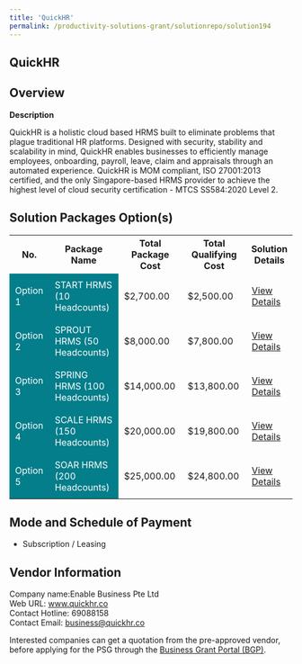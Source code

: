 ```yaml
---
title: 'QuickHR'
permalink: /productivity-solutions-grant/solutionrepo/solution194
---
```


## QuickHR

## Overview

**Description**

QuickHR is a holistic cloud based HRMS built to eliminate problems that plague traditional HR platforms. Designed with security, stability and scalability in mind, QuickHR enables businesses to efficiently manage employees, onboarding, payroll, leave, claim and appraisals through an automated experience. QuickHR is MOM compliant, ISO 27001:2013 certified, and the only Singapore-based HRMS provider to achieve the highest level of cloud security certification - MTCS SS584:2020 Level 2.

## Solution Packages Option(s)

<table>
<tr>
<th><b>No.</b></th>
<th><b>Package Name</b></th>
<th><b>Total Package Cost</b></th>
<th><b>Total Qualifying Cost</b></th>
<th><b>Solution Details</b></th>
</tr>
<tr>
<td style='padding: 10px; background-color: #037E8A; color: #FFFFFF;'>Option 1</td>
<td style='padding: 10px; background-color: #037E8A; color: #FFFFFF;'>START HRMS (10 Headcounts)</td>
<td style='padding: 10px;'>$2,700.00</td>
<td style='padding: 10px;'>$2,500.00</td>
<td style='padding: 10px;'><a href='/images/psg/Enable_Desensitised_Annex_3_Part_1.pdf' target='_blank'>View Details</a></td>
</tr>
<tr>
<td style='padding: 10px; background-color: #037E8A; color: #FFFFFF;'>Option 2</td>
<td style='padding: 10px; background-color: #037E8A; color: #FFFFFF;'>SPROUT HRMS (50 Headcounts)</td>
<td style='padding: 10px;'>$8,000.00</td>
<td style='padding: 10px;'>$7,800.00</td>
<td style='padding: 10px;'><a href='/images/psg/Enable_Desensitised_Annex_3_Part_2.pdf' target='_blank'>View Details</a></td>
</tr>
<tr>
<td style='padding: 10px; background-color: #037E8A; color: #FFFFFF;'>Option 3</td>
<td style='padding: 10px; background-color: #037E8A; color: #FFFFFF;'>SPRING HRMS (100 Headcounts)</td>
<td style='padding: 10px;'>$14,000.00</td>
<td style='padding: 10px;'>$13,800.00</td>
<td style='padding: 10px;'><a href='/images/psg/Enable_Desensitised_Annex_3_Part_3.pdf' target='_blank'>View Details</a></td>
</tr>
<tr>
<td style='padding: 10px; background-color: #037E8A; color: #FFFFFF;'>Option 4</td>
<td style='padding: 10px; background-color: #037E8A; color: #FFFFFF;'>SCALE HRMS (150 Headcounts)</td>
<td style='padding: 10px;'>$20,000.00</td>
<td style='padding: 10px;'>$19,800.00</td>
<td style='padding: 10px;'><a href='/images/psg/Enable_Desensitised_Annex_3_Part_4.pdf' target='_blank'>View Details</a></td>
</tr>
<tr>
<td style='padding: 10px; background-color: #037E8A; color: #FFFFFF;'>Option 5</td>
<td style='padding: 10px; background-color: #037E8A; color: #FFFFFF;'>SOAR HRMS (200 Headcounts)</td>
<td style='padding: 10px;'>$25,000.00</td>
<td style='padding: 10px;'>$24,800.00</td>
<td style='padding: 10px;'><a href='/images/psg/Enable_Desensitised_Annex_3_Part_5.pdf' target='_blank'>View Details</a></td>
</tr>
</table>

## Mode and Schedule of Payment

 - Subscription / Leasing

## Vendor Information

 Company name:Enable Business Pte Ltd<br>Web URL: www.quickhr.co <br>Contact Hotline: 69088158 <br>Contact Email: business@quickhr.co 

Interested companies can get a quotation from the pre-approved vendor, before applying for the PSG through the <a href='https://www.businessgrants.gov.sg/' target='_blank' rel='noopener'>Business Grant Portal (BGP)</a>.

<script src="/jquery/resize-tables.js"></script>
